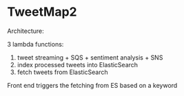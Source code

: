 # TweetMap2

Architecture: 

3 lambda functions:
  1. tweet streaming + SQS + sentiment analysis + SNS
  2. index processed tweets into ElasticSearch
  3. fetch tweets from ElasticSearch

Front end triggers the fetching from ES based on a keyword
